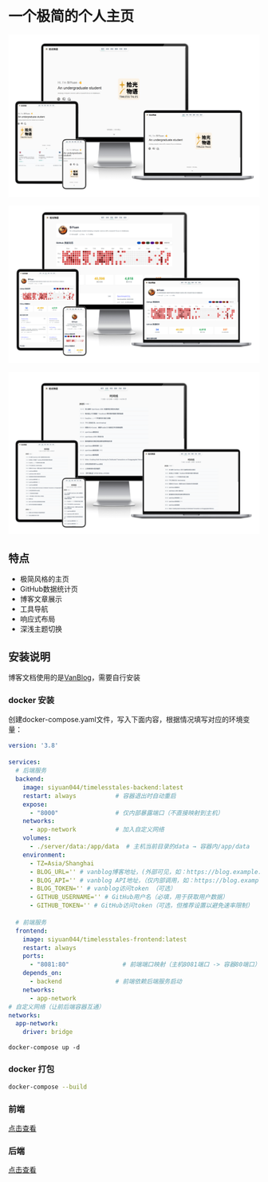 # 一个极简的个人主页

![](./doc/image/info1.png)

![](./doc/image/info3.png)

![](./doc/image/info2.png)

## 特点

- 极简风格的主页
- GitHub数据统计页
- 博客文章展示
- 工具导航
- 响应式布局
- 深浅主题切换

## 安装说明

博客文档使用的是[VanBlog](https://vanblog.mereith.com/)，需要自行安装

### docker 安装

创建docker-compose.yaml文件，写入下面内容，根据情况填写对应的环境变量：

```yaml
version: '3.8'

services:
  # 后端服务
  backend:
    image: siyuan044/timelesstales-backend:latest
    restart: always           # 容器退出时自动重启
    expose:
      - "8000"                # 仅内部暴露端口（不直接映射到主机）
    networks:
      - app-network           # 加入自定义网络
    volumes:
      - ./server/data:/app/data  # 主机当前目录的data → 容器内/app/data
    environment:
      - TZ=Asia/Shanghai
      - BLOG_URL='' # vanblog博客地址，(外部可见，如：https://blog.example.com)
      - BLOG_API='' # vanblog API地址，（仅内部调用，如：https://blog.example.com/api）
      - BLOG_TOKEN='' # vanblog访问token （可选）
      - GITHUB_USERNAME='' # GitHub用户名（必填，用于获取用户数据）
      - GITHUB_TOKEN='' # GitHub访问token（可选，但推荐设置以避免速率限制）

  # 前端服务
  frontend:
    image: siyuan044/timelesstales-frontend:latest
    restart: always
    ports:
      - "8081:80"               # 前端端口映射（主机8081端口 -> 容器80端口）
    depends_on:
      - backend               # 前端依赖后端服务启动
    networks:
      - app-network
# 自定义网络（让前后端容器互通）
networks:
  app-network:
    driver: bridge
```

```
docker-compose up -d
```

### docker 打包

```bash
docker-compose --build
```

### 前端

[点击查看](./package/website/README.md)

### 后端

[点击查看](./package/server/README.md)